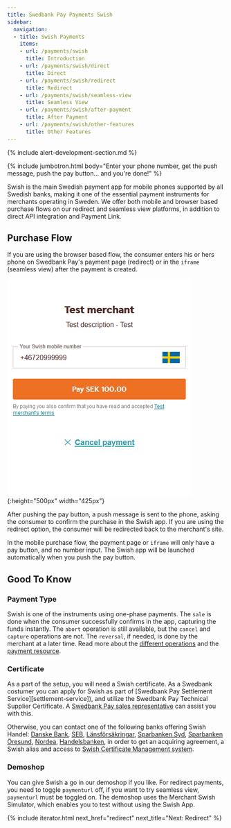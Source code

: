 ```yaml
---
title: Swedbank Pay Payments Swish
sidebar:
  navigation:
  - title: Swish Payments
    items:
    - url: /payments/swish
      title: Introduction
    - url: /payments/swish/direct
      title: Direct
    - url: /payments/swish/redirect
      title: Redirect
    - url: /payments/swish/seamless-view
      title: Seamless View
    - url: /payments/swish/after-payment
      title: After Payment
    - url: /payments/swish/other-features
      title: Other Features
---
```


{% include alert-development-section.md %}

{% include jumbotron.html body="Enter your phone number, get the push message,
push the pay button... and you're done!" %}

Swish is the main Swedish payment app for mobile phones supported by all Swedish
banks, making it one of the essential payment instruments for merchants
operating in Sweden. We offer both mobile and browser based purchase flows on
our redirect and seamless view platforms, in addition to direct API integration
and Payment Link.


## Purchase Flow

If you are using the browser based flow, the consumer enters his or hers phone
on Swedbank Pay's payment page (redirect) or in the `iframe` (seamless view)
after the payment is created.

![screenshot of the Swish redirect payment page with number input][swish-payment]{:height="500px" width="425px"}

After pushing the pay button, a push message is sent to the phone, asking the
consumer to confirm the purchase in the Swish app. If you are using the redirect
option, the consumer will be redirected back to the merchant's site.

In the mobile purchase flow, the payment page or `iframe` will only have a pay
button, and no number input. The Swish app will be launched automatically when
you push the pay button.

## Good To Know

### Payment Type

Swish is one of the instruments using one-phase payments. The `sale` is done
when the consumer successfully confirms in the app, capturing the funds
instantly. The `abort` operation is still available, but the `cancel` and
`capture` operations are not. The `reversal`, if needed, is done by the
merchant at a later time. Read more about the [different
operations][after-payment] and the [payment resource][payment-resource].

### Certificate

As a part of the setup, you will need a Swish certificate. As a Swedbank
costumer you can apply for Swish as part of [Swedbank Pay Settlement
Service][settlement-service]), and utilize the Swedbank Pay Technical Supplier
Certificate. A [Swedbank Pay sales representative][payex-mailto] can assist you
with this.

Otherwise, you can contact one of the following banks
offering Swish Handel: [Danske Bank][danske-bank],
[SEB][SEB-swish], [Länsförsäkringar], [Sparbanken Syd][sparbanken-syd],
[Sparbanken Öresund][sparbanken-oresund], [Nordea][nordea],
[Handelsbanken][handelsbanken], in order to get an acquiring agreement, a
Swish alias and access to [Swish Certificate Management
system][swish-certificate-management-system].


### Demoshop

You can give Swish a go in our demoshop if you like. For redirect payments, you
need to toggle `paymenturl` off, if you want to try seamless view, `paymenturl` must
be toggled on. The demoshop uses the Merchant Swish Simulator, which enables you
to test without using the Swish App.


{% include iterator.html  next_href="redirect" next_title="Next: Redirect" %}


[danske-bank]: https://danskebank.se/sv-se/foretag/medelstora-foretag/onlinetjanster/pages/swish-handel.aspx
[handelsbanken]: https://www.handelsbanken.se/sv/foretag/konton-betalningar/ta-betalt/swish-for-foretag
[Länsförsäkringar]: https://www.lansforsakringar.se/stockholm/foretag/bank/lopande-ekonomi/betalningstjanster/swish-handel/
[MSS]: https://developer.getswish.se/faq/which-test-tools-are-available/
[nordea]: https://www.nordea.se/foretag/produkter/betala/swish-handel.html
[payex-admin-portal]: https://admin.payex.com/psp/login/
[payex-mailto]: mailto:sales@payex.com
[SEB-swish]: https://seb.se/foretag/digitala-tjanster/swish-handel
[sparbanken-oresund]: https://www.sparbankenskane.se/foretag/digitala-tjanster/swish/swish-for-handel/index.htm
[sparbanken-syd]: https://www.sparbankensyd.se/vardagstjanster/betala/swish-foretag/
[support-mailto]: mailto:support.ecom@payex.com
[swedbank-swish]: https://www.swedbank.se/foretag/betala-och-ta-betalt/ta-betalt/swish/swish-handel/index.htm
[swish-certificate-management-system]: https://comcert.getswish.net/cert-mgmt-web/authentication.html
[swish-payment]: /assets/img/payments/swish-redirect-number-input-en.png
[payment-resource]: /payments/swish/other-features#payment-resource
[after-payment]: /payments/swish/after-payment
